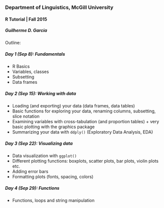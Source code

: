 ### Department of Linguistics, McGill University
#### R Tutorial | Fall 2015
##### Guilherme D. Garcia

Outline:

##### Day 1 (Sep 8): Fundamentals

- R Basics
- Variables, classes
- Subsetting
- Data frames

##### Day 2 (Sep 15): Working with data

- Loading (and exporting) your data (data frames, data tables)
- Basic functions for exploring your data, renaming columns, subsetting, slice notation
- Examining variables with cross-tabulation (and proportion tables) + very basic plotting with the graphics package
- Summarizing your data with ```ddply()``` (Exploratory Data Analysis, EDA)

##### Day 3 (Sep 22): Visualizing data

- Data visualization with ```ggplot()```
- Different plotting functions: boxplots, scatter plots, bar plots, violin plots etc.
- Adding error bars
- Formatting plots (fonts, spacing, colors)

##### Day 4 (Sep 29): Functions

- Functions, loops and string manipulation
